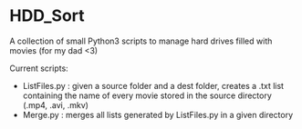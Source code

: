 # HDD_Sort
A collection of small Python3 scripts to manage hard drives filled with movies (for my dad <3)

Current scripts:
 - ListFiles.py : given a source folder and a dest folder, creates a .txt list containing the name of every movie stored in the source directory (.mp4, .avi, .mkv)
 - Merge.py : merges all lists generated by ListFiles.py in a given directory
